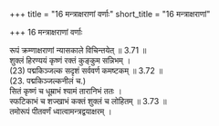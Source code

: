 +++
title = "16 मन्त्राक्षराणां वर्णाः"
short_title = "16 मन्त्राक्षराणां"

+++
16 मन्त्राक्षराणां वर्णाः

रूपं क्रम्णाक्षराणां न्यासकाले विचिन्तयेत् ॥ 3.71 ॥  
शुक्लं हिरण्ययं कृष्णं रक्तं कुङ्कुम सन्निभम् ।  
(23) पद्मकिञ्जल्क सदृशं सर्ववर्ण कमष्टकम् ॥ 3.72 ॥  
(23. पद्मकिञ्जल्कनीलं च.)  
सितं कृष्णं च धूम्राभं श्यामं तारानिभं ततः ।  
स्फटिकाभं च शज्खाभं कक्तं शुक्लं च लोहितम् ॥ 3.73 ॥  
तमोरूपं पीतवर्णं ध्वात्वामन्त्रद्वयाक्षरम् ।  